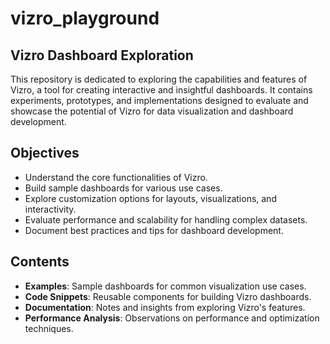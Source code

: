 # vizro_playground

## Vizro Dashboard Exploration
This repository is dedicated to exploring the capabilities and features of Vizro, a tool for creating interactive and insightful dashboards. It contains experiments, prototypes, and implementations designed to evaluate and showcase the potential of Vizro for data visualization and dashboard development.

## Objectives
- Understand the core functionalities of Vizro.
- Build sample dashboards for various use cases.
- Explore customization options for layouts, visualizations, and interactivity.
- Evaluate performance and scalability for handling complex datasets.
- Document best practices and tips for dashboard development.

## Contents
- **Examples**: Sample dashboards for common visualization use cases.
- **Code Snippets**: Reusable components for building Vizro dashboards.
- **Documentation**: Notes and insights from exploring Vizro's features.
- **Performance Analysis**: Observations on performance and optimization techniques.
